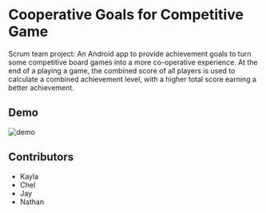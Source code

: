 # Cooperative Goals for Competitive Game
Scrum team project: An Android app to provide achievement goals to turn some competitive board games into a more co-operative experience. At the end of a playing a game, the combined score of all players is used to calculate a combined achievement level, with a higher total score earning a better achievement.

## Demo

![demo](https://user-images.githubusercontent.com/75557717/210161859-f5b19b28-1d6e-451d-a3bc-4d7298d12cfe.gif)

## Contributors
- Kayla
- Chel
- Jay
- Nathan

